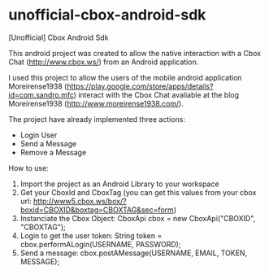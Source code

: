 # unofficial-cbox-android-sdk
[Unofficial] Cbox Android Sdk

This android project was created to allow the native interaction with a Cbox Chat (http://www.cbox.ws/) from an Android application.

I used this project to allow the users of the mobile android application Moreirense1938 (https://play.google.com/store/apps/details?id=com.sandro.mfc) interact with the Cbox Chat avaliable at the blog Moreirense1938 (http://www.moreirense1938.com/).

The project have already implemented three actions:
- Login User
- Send a Message
- Remove a Message

How to use:

1. Import the project as an Android Library to your workspace
2. Get your CboxId and CboxTag (you can get this values from your cbox url: http://www5.cbox.ws/box/?boxid=CBOXID&boxtag=CBOXTAG&sec=form)
3. Instanciate the Cbox Object: CboxApi cbox = new CboxApi("CBOXID", "CBOXTAG");
4. Login to get the user token:  String token = cbox.performALogin(USERNAME, PASSWORD);
5. Send a message: cbox.postAMessage(USERNAME, EMAIL, TOKEN, MESSAGE);


